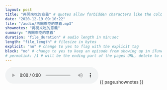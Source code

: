 ```yaml
---
layout: post
title: "再開來吃的意義" # quotes allow forbidden characters like the colon
date: "2020-12-19 09:10:22"
file: "/audio/再開來吃的意義.mp3"
shownotes: "再開來吃的意義"
summary: "再開來吃的意義"
duration: "file_duration" # audio length in min:sec
length: "file_length" # filesize in bytes
explicit: "no" # change to yes to flag with the explicit tag
block: "no" # change to yes to keep an episode from showing up in iTunes
# permalink: /1 # will be the ending part of the pages URL, delete to default to the title
---
```


<audio controls>
<source src="{{site.url}}{{site.baseurl}}{{ page.file }}" type="audio/x-mp3">
Your browser does not support the audio element.
</audio>
{{ page.shownotes }}
